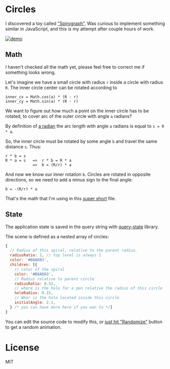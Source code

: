 # Circles

I discovered a toy called ["Spirograph"](https://en.wikipedia.org/wiki/Spirograph). Was curious to implement something
similar in JavaScript, and this is my attempt after couple hours of work.

[![demo](https://i.imgur.com/PB5LJWv.gif)](https://anvaka.github.io/circles/)

## Math

I haven't checked all the math yet, please feel free to correct me if something
looks wrong.

Let's imagine we have a small circle with radius `r` inside a circle with radius `R`.
The inner circle center can be rotated according to

```
inner_cx = Math.cos(a) * (R - r)
inner_cy = Math.sin(a) * (R - r)
```

We want to figure out how much a point on the inner circle has to be rotated, to cover
arc of the outer circle with angle `a` radians?

By definition of [a radian](https://en.wikipedia.org/wiki/Radian) the arc length
with angle `a` radians is equal to `s = R * a`. 

So, the inner circle must be rotated by some angle `b` and travel the same distance `s`.
Thus:

```
r * b = s
R * a = s   =>  r * b = R * a
            =>  b = (R/r) * a
```

And now we know our inner rotation `b`. Circles are rotated in opposite
directions, so we need to add a minus sign to the final angle: 

```
b = -(R/r) * a
```

That's the math that I'm using in this [super short](https://github.com/anvaka/circles/blob/master/index.js) file. 

## State

The application state is saved in the query string with [query-state](https://github.com/anvaka/query-state) library.

The scene is defined as a nested array of circles: 

``` js
{
  // Radius of this spiral, relative to the parent radius.
  radiusRatio: 1, // top level is always 1
  color: '#B8AD83',
  children: [{
    // color of the spiral
    color: '#B8AD83',
    // Radius relative to parent circle
    radiusRatio: 0.52,
    // where is the hole for a pen relative the radius of this circle
    holeRadius: 0.15,
    // Wher is the hole located inside this circle
    initialAngle: 2.1,
  } /* you can have more here if you wan to */] 
}
```

You can edit the source code to modify this, or [just hit "Randomize"](https://anvaka.github.io/circles/) button to get
a random animation.

# License
MIT